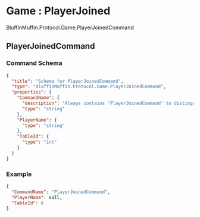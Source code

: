 # Game : PlayerJoined

BluffinMuffin.Protocol.Game.PlayerJoinedCommand

## PlayerJoinedCommand

### Command Schema

```json
{
  "title": "Schema for PlayerJoinedCommand",
  "type": "BluffinMuffin.Protocol.Game.PlayerJoinedCommand",
  "properties": {
    "CommandName": {
      "description": "Always contains 'PlayerJoinedCommand' to distinguish the command from others.",
      "type": "string"
    },
    "PlayerName": {
      "type": "string"
    },
    "TableId": {
      "type": "int"
    }
  }
}
```

### Example

```json
{
  "CommandName": "PlayerJoinedCommand",
  "PlayerName": null,
  "TableId": 0
}
```

